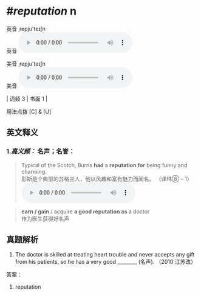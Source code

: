 # ***\#reputation*** n
英音 ˌrepju'teɪʃn  
英音
<audio src="./media/reputation-B.aac" controls="controls"></audio>

美音 ˌrepju'teɪʃn  
美音
<audio src="./media/reputation.aac" controls="controls"></audio>



| 词频 3 | 书面 1 |  

用法点拨  [C] & [U]

英文释义
---
### 1.*高义频：* **名声；名誉：**  

 > Typical of the Scotch, Burns **had** a **reputation for** being funny and charming.    
 > 彭斯是个典型的苏格兰人，他以风趣和富有魅力而闻名。  （译林⑧ – 1）  
<audio src="./media/reputation-1.aac" controls="controls"></audio>

 > **earn / gain** / acquire **a good reputation as** a doctor  
 > 作为医生获得好名声    


真题解析
---
1. The doctor is skilled at treating heart trouble and never accepts any gift from his patients, so he has a very good ________ (名声).  （2010 江苏改）  

答案：
1. reputation  

